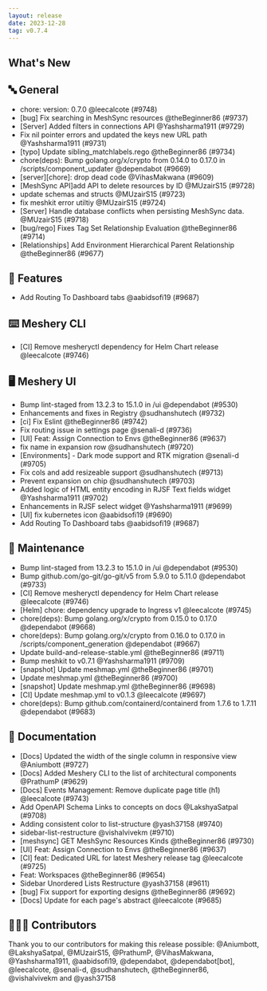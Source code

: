 ```yaml
---
layout: release
date: 2023-12-28
tag: v0.7.4
---
```


## What's New
## 🔤 General
- chore: version: 0.7.0 @leecalcote (#9748)
- [bug] Fix searching in MeshSync resources @theBeginner86 (#9737)
- [Server] Added filters in connections API @Yashsharma1911 (#9729)
- Fix nil pointer errors and updated the keys new URL path @Yashsharma1911 (#9731)
- [typo] Update sibling_matchlabels.rego @theBeginner86 (#9734)
- chore(deps): Bump golang.org/x/crypto from 0.14.0 to 0.17.0 in /scripts/component_updater @dependabot (#9669)
- [server][chore]: drop dead code @VihasMakwana (#9609)
- [MeshSync API]add API to delete resources by ID @MUzairS15 (#9728)
- update schemas and structs @MUzairS15 (#9723)
- fix meshkit error utiltiy @MUzairS15 (#9724)
- [Server] Handle database conflicts when persisting MeshSync data. @MUzairS15 (#9718)
- [bug/rego] Fixes Tag Set Relationship Evaluation @theBeginner86 (#9714)
- [Relationships] Add Environment Hierarchical Parent Relationship @theBeginner86 (#9677)

## 🚀 Features

- Add Routing To Dashboard tabs  @aabidsofi19 (#9687)

## ⌨️ Meshery CLI

- [CI] Remove mesheryctl dependency for Helm Chart release @leecalcote (#9746)

## 🖥 Meshery UI

- Bump lint-staged from 13.2.3 to 15.1.0 in /ui @dependabot (#9530)
- Enhancements and fixes in Registry @sudhanshutech (#9732)
- [ci] Fix Eslint  @theBeginner86 (#9742)
- Fix routing issue in settings page @senali-d (#9736)
- [UI] Feat: Assign Connection to Envs @theBeginner86 (#9637)
- fix name in expansion row @sudhanshutech (#9720)
- [Environments] - Dark mode support and RTK migration @senali-d (#9705)
- Fix cols and add resizeable support @sudhanshutech (#9713)
- Prevent expansion on chip @sudhanshutech (#9703)
- Added logic of HTML entity encoding in RJSF Text fields widget @Yashsharma1911 (#9702)
- Enhancements in RJSF select widget @Yashsharma1911 (#9699)
- [UI] fix kubernetes icon @aabidsofi19 (#9690)
- Add Routing To Dashboard tabs  @aabidsofi19 (#9687)

## 🧰 Maintenance

- Bump lint-staged from 13.2.3 to 15.1.0 in /ui @dependabot (#9530)
- Bump github.com/go-git/go-git/v5 from 5.9.0 to 5.11.0 @dependabot (#9733)
- [CI] Remove mesheryctl dependency for Helm Chart release @leecalcote (#9746)
- [Helm] chore: dependency upgrade to Ingress v1 @leecalcote (#9745)
- chore(deps): Bump golang.org/x/crypto from 0.15.0 to 0.17.0 @dependabot (#9668)
- chore(deps): Bump golang.org/x/crypto from 0.16.0 to 0.17.0 in /scripts/component_generation @dependabot (#9667)
- Update build-and-release-stable.yml @theBeginner86 (#9711)
- Bump meshkit to v0.7.1 @Yashsharma1911 (#9709)
- [snapshot] Update meshmap.yml @theBeginner86 (#9701)
- Update meshmap.yml @theBeginner86 (#9700)
- [snapshot] Update meshmap.yml @theBeginner86 (#9698)
- [CI] Update meshmap.yml to v0.1.3 @leecalcote (#9697)
- chore(deps): Bump github.com/containerd/containerd from 1.7.6 to 1.7.11 @dependabot (#9683)

## 📖 Documentation

- [Docs] Updated the width of the single column in responsive view @Aniumbott (#9727)
- [Docs] Added Meshery CLI to the list of architectural components @PrathumP (#9629)
- [Docs] Events Management: Remove duplicate page title (h1) @leecalcote (#9743)
- Add OpenAPI Schema Links to concepts on docs @LakshyaSatpal (#9708)
- Adding consistent color to list-structure @yash37158 (#9740)
- sidebar-list-restructure @vishalvivekm (#9710)
- [meshsync] GET MeshSync Resources Kinds @theBeginner86 (#9730)
- [UI] Feat: Assign Connection to Envs @theBeginner86 (#9637)
- [CI] feat: Dedicated URL for latest Meshery release tag @leecalcote (#9725)
- Feat: Workspaces @theBeginner86 (#9654)
- Sidebar Unordered Lists Restructure @yash37158 (#9611)
- [bug] Fix support for exporting designs   @theBeginner86 (#9692)
- [Docs] Update for each page's abstract @leecalcote (#9685)

## 👨🏽‍💻 Contributors

Thank you to our contributors for making this release possible:
@Aniumbott, @LakshyaSatpal, @MUzairS15, @PrathumP, @VihasMakwana, @Yashsharma1911, @aabidsofi19, @dependabot, @dependabot[bot], @leecalcote, @senali-d, @sudhanshutech, @theBeginner86, @vishalvivekm and @yash37158

